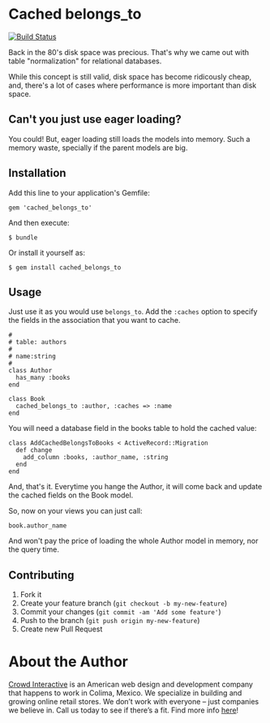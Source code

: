 # Cached belongs_to

[![Build Status](https://secure.travis-ci.org/crowdint/cached_belongs_to.png)](http://travis-ci.org/crowdint/cached_belongs_to)

Back in the 80's disk space was precious. That's why we came out with table "normalization" for relational databases.

While this concept is still valid, disk space has become ridicously cheap, and,
there's a lot of cases where performance is more important than disk space.

## Can't you just use eager loading?

You could! But, eager loading still loads the models into memory. Such a memory waste, specially if the parent models are big.

## Installation

Add this line to your application's Gemfile:

    gem 'cached_belongs_to'

And then execute:

    $ bundle

Or install it yourself as:

    $ gem install cached_belongs_to

## Usage

Just use it as you would use `belongs_to`. Add the `:caches` option to specify the
fields in the association that you want to cache.

    #
    # table: authors
    #
    # name:string
    #
    class Author
      has_many :books
    end

    class Book
      cached_belongs_to :author, :caches => :name
    end

You will need a database field in the books table to hold the cached value:

    class AddCachedBelongsToBooks < ActiveRecord::Migration
      def change
        add_column :books, :author_name, :string
      end
    end

And, that's it. Everytime you hange the Author, it will come back and update
the cached fields on the Book model.

So, now on your views you can just call:

    book.author_name

And won't pay the price of loading the whole Author model in memory, nor the query
time.

## Contributing

1. Fork it
2. Create your feature branch (`git checkout -b my-new-feature`)
3. Commit your changes (`git commit -am 'Add some feature'`)
4. Push to the branch (`git push origin my-new-feature`)
5. Create new Pull Request

# About the Author

[Crowd Interactive](http://www.crowdint.com) is an American web design and development company that happens to work in Colima, Mexico.
We specialize in building and growing online retail stores. We don’t work with everyone – just companies we believe in. Call us today to see if there’s a fit.
Find more info [here](http://www.crowdint.com)!
